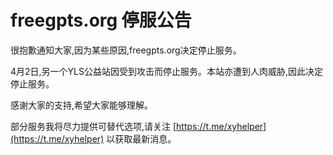 # freegpts.org 停服公告

很抱歉通知大家,因为某些原因,freegpts.org决定停止服务。

4月2日,另一个YLS公益站因受到攻击而停止服务。本站亦遭到人肉威胁,因此决定停止服务。

感谢大家的支持,希望大家能够理解。

部分服务我将尽力提供可替代选项,请关注  [https://t.me/xyhelper](https://t.me/xyhelper) 以获取最新消息。